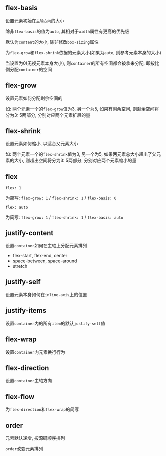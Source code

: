 ## flex-basis

设置元素初始在`主轴方向`的大小

除非`flex-basis`的值为`auto`, 其相对于`width`属性有更高的优先级

默认为`content`的大小, 除非修改`box-sizing`属性

为`flex-grow`和`flex-shrink`依据的元素大小(如果为`auto`, 则参考元素本身的大小)

当设置为0(无视元素本身大小), 则`container`的所有空间都会被拿来分配, 即按比例分配`container`的空间

## flex-grow

设置元素如何分配剩余空间的

如: 两个元素一个的`flex-grow`值为3, 另一个为5, 如果有剩余空间, 则剩余空间将分为3: 5两部分, 分别对应两个元素扩展的量

## flex-shrink

设置元素如何缩小, 以适合父元素大小

如: 两个元素一个的`flex-shrink`值为3, 另一个为5, 如果两元素总大小超出了父元素的大小, 则超出空间将分为3: 5两部分, 分别对应两个元素缩小的量

## flex

`flex: 1`

为简写: `flex-grow: 1` / `flex-shrink: 1` / `flex-basis: 0`

`flex: auto`

为简写: `flex-grow: 1` / `flex-shrink: 1` / `flex-basis: auto`

## justify-content

设置`container`如何在主轴上分配元素排列

- flex-start, flex-end, center
- space-between, space-around
- stretch

## justify-self

设置元素本身如何在`inline-axis`上的位置

## justify-items

设置`container`内的所有`item`的默认`justify-self`值

## flex-wrap

设置`container`内元素换行行为

## flex-direction

设置`container`主轴方向

## flex-flow

为`flex-direction`和`flex-wrap`的简写

## order

元素默认递增, 按源码顺序排列

`order`改变元素排列